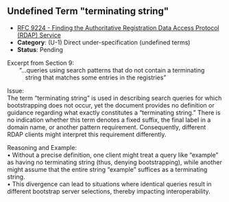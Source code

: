 ## Undefined Term "terminating string"

- [RFC 9224 - Finding the Authoritative Registration Data Access Protocol (RDAP) Service](https://www.rfc-editor.org/rfc/rfc9224)
- **Category**: (U-1) Direct under-specification (undefined terms)
- **Status**: Pending

Excerpt from Section 9:  
  “…queries using search patterns that do not contain a terminating  
   string that matches some entries in the registries”

Issue:  
The term “terminating string” is used in describing search queries for which bootstrapping does not occur, yet the document provides no definition or guidance regarding what exactly constitutes a “terminating string.” There is no indication whether this term denotes a fixed suffix, the final label in a domain name, or another pattern requirement. Consequently, different RDAP clients might interpret this requirement differently.

Reasoning and Example:  
• Without a precise definition, one client might treat a query like “example” as having no terminating string (thus, denying bootstrapping), while another might assume that the entire string “example” suffices as a terminating string.  
• This divergence can lead to situations where identical queries result in different bootstrap server selections, thereby impacting interoperability.
